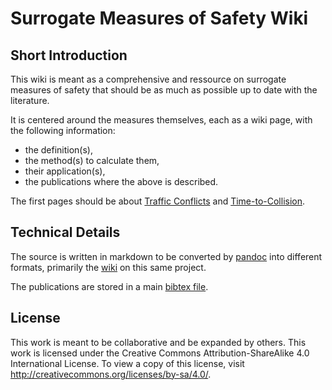 # Surrogate Measures of Safety Wiki

## Short Introduction

This wiki is meant as a comprehensive and ressource on surrogate measures of safety that should be as much as possible up to date with the literature. 

It is centered around the measures themselves, each as a wiki page, with the following information:

- the definition(s),
- the method(s) to calculate them,
- their application(s),
- the publications where the above is described.

The first pages should be about [Traffic Conflicts](conflict.md) and [Time-to-Collision](ttc.md).

## Technical Details

The source is written in markdown to be converted by [pandoc](http://johnmacfarlane.net/pandoc/) into different formats, primarily the [wiki](https://github.com/nsaunier/WikiSMoS/wiki) on this same project.

The publications are stored in a main [bibtex file](smos.bib).

## License

This work is meant to be collaborative and be expanded by others. This work is licensed under the Creative Commons Attribution-ShareAlike 4.0 International License. To view a copy of this license, visit http://creativecommons.org/licenses/by-sa/4.0/.
